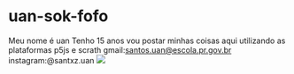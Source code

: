 # uan-sok-fofo
Meu nome é uan
Tenho 15 anos
vou postar minhas coisas aqui utilizando as plataformas p5js e scrath 
gmail:santos.uan@escola.pr.gov.br
instagram:@santxz.uan
![](https://media.tenor.com/vB5a6khlfQ8AAAAi/speech-bubble-angry-birds.gif)
